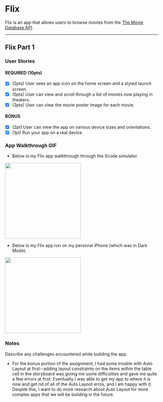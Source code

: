 # Flix

Flix is an app that allows users to browse movies from the [The Movie Database API](http://docs.themoviedb.apiary.io/#).


---

## Flix Part 1

### User Stories

#### REQUIRED (10pts)
- [x] (2pts) User sees an app icon on the home screen and a styled launch screen.
- [x] (5pts) User can view and scroll through a list of movies now playing in theaters.
- [x] (3pts) User can view the movie poster image for each movie.

#### BONUS
- [x] (2pt) User can view the app on various device sizes and orientations.
- [x] (1pt) Run your app on a real device.

### App Walkthrough GIF

- Below is my Flix app walkthrough through the Xcode simulator.

<img src="http://g.recordit.co/GRnz6faNHx.gif" width=250><br>

- Below is my Flix app run on my personal iPhone (which was in Dark Mode). 

<img src="http://g.recordit.co/2itQSwbI7S.gif" width=250><br>

### Notes
Describe any challenges encountered while building the app.
- For the bonus portion of the assignment, I had some trouble with Auto Layout at first--adding layout constraints on the items within the table cell in the storyboard was giving me some difficulties and gave me quite a few errors at first. Eventually I was able to get my app to where it is now and get rid of all of the Auto Layout erros, and I am happy with it. Despite this, I want to do more research about Auto Layout for more complex apps that we will be building in the future. 
